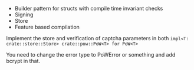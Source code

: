- Builder pattern for structs with compile time invariant checks
- Signing
- Store
- Feature based compilation


Implement the store and verification of captcha parameters in both
`impl<T: crate::store::Store> crate::pow::PoW<T> for PoW<T>`

You need to change the error type to PoWError or something  and add bcrypt in that.
